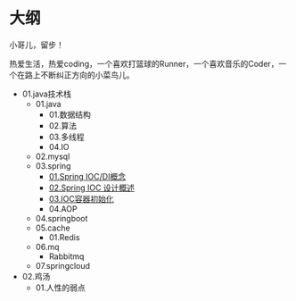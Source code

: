 # 大纲

小哥儿，留步！

​		热爱生活，热爱coding，一个喜欢打篮球的Runner，一个喜欢音乐的Coder，一个在路上不断纠正方向的小菜鸟儿。

* 01.java技术栈
  * 01.java
    * 01.数据结构
    * 02.算法
    * 03.多线程
    * 04.IO
  * 02.mysql
  * 03.spring
    * [01.Spring IOC/DI概念](https://github.com/xiaoger-liubu/summary/blob/master/01.java%E6%8A%80%E6%9C%AF%E6%A0%88/03.spring/01.Spring%20IOC%E6%A6%82%E5%BF%B5.md)
    * [02.Spring IOC 设计概述](https://github.com/xiaoger-liubu/summary/blob/master/01.java%E6%8A%80%E6%9C%AF%E6%A0%88/03.spring/02.Spring%20IOC%E8%AE%BE%E8%AE%A1%E6%A6%82%E8%BF%B0.md)
    * [03.IOC容器初始化](https://github.com/xiaoger-liubu/summary/blob/master/01.java%E6%8A%80%E6%9C%AF%E6%A0%88/03.spring/03.IOC%E5%AE%B9%E5%99%A8%E5%88%9D%E5%A7%8B%E5%8C%96.md)
    * 04.AOP
  * 04.springboot
  * 05.cache
    * 01.Redis
  * 06.mq
    * Rabbitmq
  * 07.springcloud
* 02.鸡汤
  * 01.人性的弱点